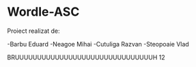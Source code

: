 # Wordle-ASC
Proiect realizat de:

-Barbu Eduard
-Neagoe Mihai
-Cutuliga Razvan
-Steopoaie Vlad

BRUUUUUUUUUUUUUUUUUUUUUUUUUUUUUUUH
12
